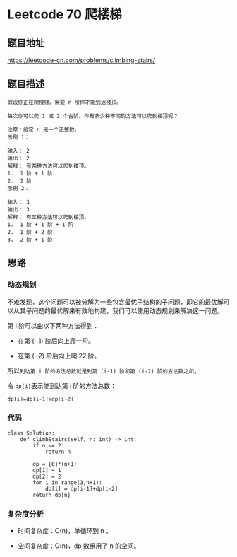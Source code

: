 # Leetcode 70 爬楼梯
## 题目地址
https://leetcode-cn.com/problems/climbing-stairs/

## 题目描述
```
假设你正在爬楼梯。需要 n 阶你才能到达楼顶。

每次你可以爬 1 或 2 个台阶。你有多少种不同的方法可以爬到楼顶呢？

注意：给定 n 是一个正整数。
示例 1：

输入： 2
输出： 2
解释： 有两种方法可以爬到楼顶。
1.  1 阶 + 1 阶
2.  2 阶
示例 2：

输入： 3
输出： 3
解释： 有三种方法可以爬到楼顶。
1.  1 阶 + 1 阶 + 1 阶
2.  1 阶 + 2 阶
3.  2 阶 + 1 阶
```

## 思路
### 动态规划
不难发现，这个问题可以被分解为一些包含最优子结构的子问题，即它的最优解可以从其子问题的最优解来有效地构建，我们可以使用动态规划来解决这一问题。

第 i 阶可以由以下两种方法得到：

- 在第 (i-1) 阶后向上爬一阶。

- 在第 (i-2) 阶后向上爬 22 阶。

所以`到达第 i 阶的方法总数就是到第 (i-1) 阶和第 (i-2) 阶的方法数之和`。

令 `dp[i]`表示能到达第 i 阶的方法总数：

`dp[i]=dp[i-1]+dp[i-2]`

### 代码

```
class Solution:
    def climbStairs(self, n: int) -> int:
        if n <= 2: 
            return n

        dp = [0]*(n+1)
        dp[1] = 1
        dp[2] = 2
        for i in range(3,n+1):
            dp[i] = dp[i-1]+dp[i-2]
        return dp[n]
```

### 复杂度分析

- 时间复杂度：O(n)，单循环到 n 。

- 空间复杂度：O(n)，dp 数组用了 n 的空间。

